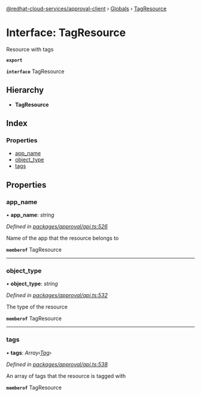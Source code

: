 [@redhat-cloud-services/approval-client](../README.md) › [Globals](../globals.md) › [TagResource](tagresource.md)

# Interface: TagResource

Resource with tags

**`export`** 

**`interface`** TagResource

## Hierarchy

* **TagResource**

## Index

### Properties

* [app_name](tagresource.md#app_name)
* [object_type](tagresource.md#object_type)
* [tags](tagresource.md#tags)

## Properties

###  app_name

• **app_name**: *string*

*Defined in [packages/approval/api.ts:526](https://github.com/RedHatInsights/javascript-clients/blob/master/packages/approval/api.ts#L526)*

Name of the app that the resource belongs to

**`memberof`** TagResource

___

###  object_type

• **object_type**: *string*

*Defined in [packages/approval/api.ts:532](https://github.com/RedHatInsights/javascript-clients/blob/master/packages/approval/api.ts#L532)*

The type of the resource

**`memberof`** TagResource

___

###  tags

• **tags**: *Array‹[Tag](tag.md)›*

*Defined in [packages/approval/api.ts:538](https://github.com/RedHatInsights/javascript-clients/blob/master/packages/approval/api.ts#L538)*

An array of tags that the resource is tagged with

**`memberof`** TagResource
